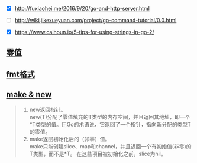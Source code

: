 
- [x] http://fuxiaohei.me/2016/9/20/go-and-http-server.html

- [ ] http://wiki.jikexueyuan.com/project/go-command-tutorial/0.0.html

- [x] https://www.calhoun.io/5-tips-for-using-strings-in-go-2/

## [零值](https://github.com/astaxie/build-web-application-with-golang/blob/master/zh/02.2.md#%E9%9B%B6%E5%80%BC)
## [fmt格式](https://golang.org/pkg/fmt/)

## [make & new](https://github.com/astaxie/build-web-application-with-golang/blob/master/zh/02.2.md#makenew%E6%93%8D%E4%BD%9C)
> 1. new返回指针。  
> new(T)分配了零值填充的T类型的内存空间，并且返回其地址，即一个*T类型的值。用Go的术语说，它返回了一个指针，指向新分配的类型T的零值。
> 2. make返回初始化后的（非零）值。  
> make只能创建slice、map和channel，并且返回一个有初始值(非零)的T类型，而不是*T。 在这些项目被初始化之前，slice为nil。

